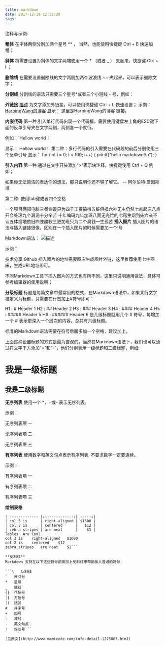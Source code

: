 ```yaml
---
title: markdown
date: 2017-12-18 12:37:28
tags:
---
```


注释与示例:

**粗体**
在字体两侧分别加两个星号 ** ， 当然，也能使用快捷键 Ctrl + B 快速加粗；

**斜体**
将需要设置为斜体的文字两端使用一个 * （或者 _ ） 夹起来，快捷键 Ctrl + I ；

**删除线**
在需要设置删除线的文字两侧加两个波浪线 ~~ 夹起来，可以表示删除文字；

**分割线**
分割线的语法只需要三个星号*或者三个小短线 - 号，例如：

**外链接**
[描述](链接地址) 为文字添加外链接，可以使用快捷键 Ctrl + L 快速设置；
示例： [HarbingWang的博客](http://harbingwang.github.io)
显示： 这里是HarbingWang的博客 链接。

**内嵌代码**
第一种:引入单行代码出现一个代码框，需要使用键盘左上角的ESC键下面的反单引号夹在文字两侧，两侧各一个就行。

例如：\`Hellow world！`

显示：
Hellow world！
第二种：多行代码的引入需要在代码段的前后分别使用三个反单引号
显示：
for (int i = 0; i < 100; i++)
{
      printf("hello markdown!\n");
}

**引入内容**
第一种:通过在文字开头添加“>”表示块注释，快捷键使用 Ctrl + Q 例如；

如果你无法简洁的表达你的想法，那只说明你还不够了解它。 -- 阿尔伯特·爱因斯坦

第二种: 使用tab键或者四个空格

一个项目两部电脑三餐盒饭只为四千工资搞得五脏俱损六神无主仍然七点起床八点开会处理九个漏洞十分辛苦 
十年编码九年加班八面无光忙的七窍生烟到头六亲不认五体投地依旧四肢酸软三更加班只为二个臭钱一生孤苦
**插入图片**
插入图片的语法与插入链接很像，区别在一个插入图片的时候需要加一个!号

Markdown语法： ![描述](图片链接地址)

示例：

技术分享
Github
插入图片的地址需要图床生成图片外链，这里推荐使用七牛图床，生成URL地址即可。

不同Markdown工具下插入图片的方式也有所不同，这里只说明通用做法，具体可参考编辑器的使用说明；

**分级标题**
标题是每篇文章中最常用的格式，在Markdown语法中，如果某行文字被定义为标题，只需要在行首加上#符号即可：

H1 : # Header 1
H2 : ## Header 2
H3 : ### Header 3
H4 : #### Header 4
H5 : ##### Header 5
H6 : ###### Header 6
是几级标题就用几个 # 符号，每增加一个 # 表示更深入一个层次的内容，总共有六级标题。

标准的Markdown语法需要在符号后面多加一个空格，建议加上。

上面这种设置标题的方式是最为直观的，当然在Markdown语法下，我们也可以通过在文字下方添加“=”和“-”，他们分别表示一级标题和二级标题，例如:

我是一级标题
====


我是二级标题
----

**无序列表**
使用一个 *，+或- 表示无序列表。

示例：

无序列表项 一

无序列表项 二

无序列表项 三

**有序列表**
使用数字和英文句点表示有序列表, 不要求数字一定要连续。

示例：

有序列表项 一

有序列表项 二

有序列表项 三

**绘制表格**
```| Tables        | Are           | Cool  |
| ------------- |:-------------:| -----:|
| col 3 is      | right-aligned | $1600 |
| col 2 is      | centered      |   $12 |
| zebra stripes | are neat      |    $1 |
Tables	Are	Cool
col 3 is	right-aligned	$1600
col 2 is	centered	$12
zebra stripes	are neat	$1```

**反斜杠**
Markdown 支持在以下这些符号前面加上反斜杠来帮助插入普通的符号：

```\   反斜线
`   反引号
*   星号
_   底线
{}  花括号
[]  方括号
()  括弧
#   井字号
+   加号
-   减号
.   英文句点
!   惊叹号```

[见原文](http://www.mamicode.com/info-detail-1275803.html)